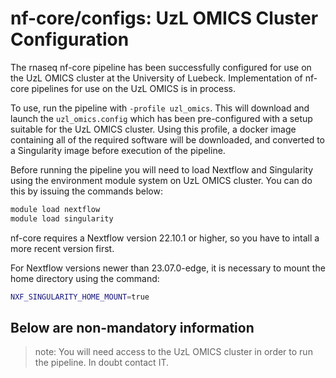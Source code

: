 # nf-core/configs: UzL OMICS Cluster Configuration

The rnaseq nf-core pipeline has been successfully configured for use on the UzL OMICS cluster at the University of Luebeck.
Implementation of nf-core pipelines for use on the UzL OMICS is in process. 

To use, run the pipeline with `-profile uzl_omics`. This will download and launch the `uzl_omics.config` which has been pre-configured with a setup suitable for the UzL OMICS cluster. Using this profile, a docker image containing all of the required software will be downloaded, and converted to a Singularity image before execution of the pipeline.

Before running the pipeline you will need to load Nextflow and Singularity using the environment module system on UzL OMICS cluster. You can do this by issuing the commands below:

```bash
module load nextflow
module load singularity
```

nf-core requires a Nextflow version 22.10.1 or higher, so you have to intall a more recent version first.

For Nextflow versions newer than 23.07.0-edge, it is necessary to mount the home directory using the command:

```bash
NXF_SINGULARITY_HOME_MOUNT=true
```


## Below are non-mandatory information

>note:
You will need access to the UzL OMICS cluster in order to run the pipeline. In doubt contact IT.
